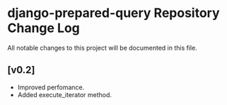 # django-prepared-query Repository Change Log

All notable changes to this project will be documented in this file.

## [v0.2]
- Improved perfomance.
- Added execute_iterator method.

